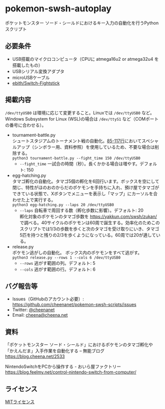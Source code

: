 # pokemon-swsh-autoplay
ポケットモンスター ソード・シールドにおけるキー入力の自動化を行うPythonスクリプト

## 必要条件
- USB搭載のマイクロコンピュータ（CPUに atmega16u2 or atmega32u4 を搭載したもの）
- USBシリアル変換アダプタ
- microUSBケーブル
- [ebith/Switch-Fightstick](https://github.com/ebith/Switch-Fightstick)

## 掲載内容
`/dev/ttyUSB0` は環境に応じて変更すること。Linuxでは `/dev/ttyUSB0` など。Windows Subsystem for Linux (WSL)の場合は `/dev/ttyS1` など（COMポートの番号に合わせる）。

- tournament-battle.py  
シュートスタジアムのトーナメント戦の自動化。[85-117行](https://github.com/cheenanet/pokemon-swsh-scripts/blob/e943c47136710ab6023f60bf92a971a5bb915431/tournament-battle.py#L85-L117)においてスペシャルアップ（シンボラー用、資料参照）を使用しているため、不要な場合は削除する。  
`python3 tournament-battle.py --fight_time 150 /dev/ttyUSB0`
    - `--fight_time` 一試合の時間（秒）。長くかかる場合は増やす。デフォルト: 150
- egg-hatching.py  
タマゴ孵化の自動化。タマゴ5個の孵化を6回行います。ボックスを空にして閉じ、特性がほのおのからだのポケモンを手持ちに入れ、預け屋でタマゴができている状態で、Xボタンでメニューを表示し「マップ」にカーソルを合わせた上で実行する。  
`python3 egg-hatching.py --laps 20 /dev/ttyUSB0`
    - `--laps` 自転車で周回する数（孵化歩数に影響）。デフォルト: 20  
    孵化対象のポケモンのタマゴ歩数を https://yakkun.com/swsh/zukan/ で調べる。40サイクルのポケモンは60周で誕生する。効率化のためこのスクリプトでは1/3の歩数を歩くと次のタマゴを受け取りにいき、タマゴ5匹を持つと残りの2/3を歩くようになっている。60周では20が適している。
- release.py  
ポケモン逃がしの自動化。 ボックス内のポケモンをすべて逃がす。  
`python3 release.py --rows 1 --cols 6 /dev/ttyUSB0`
    - `--rows` 逃がす範囲の列。デフォルト: 5
    - `--cols` 逃がす範囲の行。デフォルト: 6
    
## バグ報告等
- Issues（GitHubのアカウント必要）: https://github.com/cheenanet/pokemon-swsh-scripts/issues
- Twitter: [@cheenanet](https://twitter.com/cheenanet)
- Email: cheena@cheena.net

## 資料
「ポケットモンスター ソード・シールド」におけるポケモンのタマゴ孵化や「かえんだま」入手作業を自動化する – 無能ブログ  
https://blog.cheena.net/2533

NintendoSwitchをPCから操作する - おいら屋ファクトリー  
https://blog.feelmy.net/control-nintendo-switch-from-computer/

## ライセンス
[MITライセンス](https://github.com/cheenanet/pokemon-swsh-scripts/blob/master/LICENSE)
